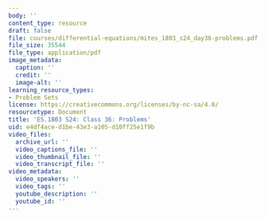 ```yaml
---
body: ''
content_type: resource
draft: false
file: courses/differential-equations/mites_1803_s24_day36-problems.pdf
file_size: 35544
file_type: application/pdf
image_metadata:
  caption: ''
  credit: ''
  image-alt: ''
learning_resource_types:
- Problem Sets
license: https://creativecommons.org/licenses/by-nc-sa/4.0/
resourcetype: Document
title: 'ES.1803 S24: Class 36: Problems'
uid: e4df4ace-d1be-43e3-a105-d10ff25e1f9b
video_files:
  archive_url: ''
  video_captions_file: ''
  video_thumbnail_file: ''
  video_transcript_file: ''
video_metadata:
  video_speakers: ''
  video_tags: ''
  youtube_description: ''
  youtube_id: ''
---
```


